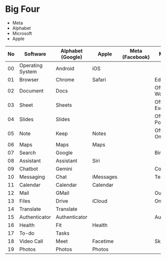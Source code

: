 # Big Four

- Meta
- Alphabet
- Microsoft
- Apple

| No  | Software         | Alphabet (Google) | Apple     | Meta (Facebook) | Microsoft           |
| --- | ---------------- | ----------------- | --------- | --------------- | ------------------- |
| 00  | Operating System | Android           | iOS       |                 |                     |
| 01  | Browser          | Chrome            | Safari    |                 | Edge                |
| 02  | Document         | Docs              |           |                 | Office - Words      |
| 03  | Sheet            | Sheets            |           |                 | Office - Excel      |
| 04  | Slides           | Slides            |           |                 | Office - PowerPoint |
| 05  | Note             | Keep              | Notes     |                 | Office - OneNote    |
| 06  | Maps             | Maps              | Maps      |                 |                     |
| 07  | Search           | Google            |           |                 | Bing                |
| 08  | Assistant        | Assistant         | Siri      |                 |                     |
| 09  | Chatbot          | Gemini            |           |                 | Copilot             |
| 10  | Messaging        | Chat              | iMessages |                 | Teams               |
| 11  | Calendar         | Calendar          | Calendar  |                 |                     |
| 12  | Mail             | GMail             |           |                 | Outlook             |
| 13  | Files            | Drive             | iCloud    |                 | OneDrive            |
| 14  | Translate        | Translate         |           |                 |                     |
| 15  | Authenticator    | Authenticator     |           |                 | Authenticator       |
| 16  | Health           | Fit               | Health    |                 |                     |
| 17  | To-do            | Tasks             |           |                 |                     |
| 18  | Video Call       | Meet              | Facetime  |                 | Skype               |
| 19  | Photos           | Photos            | Photos    |                 |                     |
